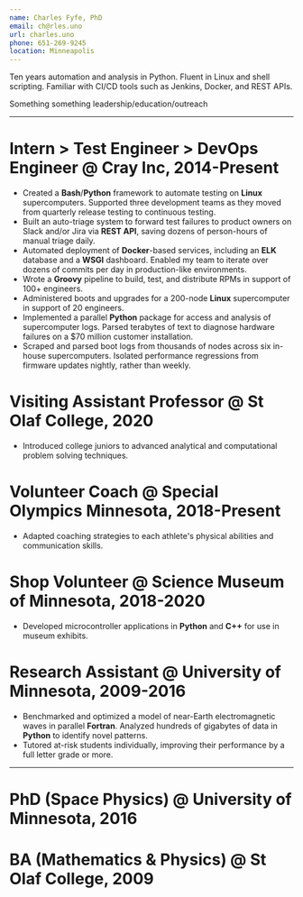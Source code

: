 ```yaml
---
name: Charles Fyfe, PhD
email: ch@rles.uno
url: charles.uno
phone: 651-269-9245
location: Minneapolis
---
```


Ten years automation and analysis in Python.
Fluent in Linux and shell scripting.
Familiar with CI/CD tools such as Jenkins, Docker, and REST APIs.

<!---
Comfortable mentoring interns, onboarding employees, and evangelizing new technologies.
-->

Something something leadership/education/outreach

---

# Intern > Test Engineer > DevOps Engineer @ Cray Inc, 2014-Present

- Created a **Bash**/**Python** framework to automate testing on **Linux** supercomputers. Supported three development teams as they moved from quarterly release testing to continuous testing.
- Built an auto-triage system to forward test failures to product owners on Slack and/or Jira via **REST API**, saving dozens of person-hours of manual triage daily.
- Automated deployment of **Docker**-based services, including an **ELK** database and a **WSGI** dashboard. Enabled my team to iterate over dozens of commits per day in production-like environments.
- Wrote a **Groovy** pipeline to build, test, and distribute RPMs in support of 100+ engineers.
- Administered boots and upgrades for a 200-node **Linux** supercomputer in support of 20 engineers.
- Implemented a parallel **Python** package for access and analysis of supercomputer logs. Parsed terabytes of text to diagnose hardware failures on a \$70 million customer installation.
- Scraped and parsed boot logs from thousands of nodes across six in-house supercomputers. Isolated performance regressions from firmware updates nightly, rather than weekly.

<!---
% Automatically provisioned a virtual  on commit for testing.
% Crawled \textbf{Jenkins} via \textbf{REST API} to monitor the deployment of 6 products across 27 s. Aggregated metrics onto an \textbf{nginx}/\textbf{WSGI} dashboard accessed 100+ times daily.
% ansible audit. is this meaningfully different from running tests?
% Several tech forums for an audience of 100+ peers
% CT rollout. worked with product teams to move from quarterly release testing to continuous testing
% framework for automatic detection and execution of tests
% metrics: results in ELK, aggregate metrics onto a dashboard
% auto-triage: failures automatically go to Slack and Jira via API
% RPM build pipeline, annotated end-to-end examples
% mentored interns
% admin work. 200-node , team of 20
% log access and analysis. diagnosed hardware failures on Cori, 12k nodes, $70M
% Implemented a Python API for control and testing of the Cray XC cooling system. Isolated bugs that, if released, would have cost millions of dollars in waste and damage.
% Crawled thousands of repos via BitBucket's REST API. Validated pipeline changes against live use cases to avoid disrupting product streams
% Triggered jobs via Jenkins REST API. Monitored the queue and throttled job submission to avoid deadlocking the build server
% Prepared and presented educational materials to onboard dozens of new employees.
% Deployed a parallel \textbf{Python} harness to run nightly tests against Cray's performance analysis tools. Filed detailed bugs against Cray, Gnu, and Intel compilers.
% Presented tech forum and fielded questions from 100+ coworkers.
% Automated interfaces with REST APIs for Jenkins, BitBucket, TestRail, and in-house applications.
% Rolled out a continuous testing solution for Cray's next-generation line of multi-OS s. Fielded questions from 100+ developers.
% Triggered \textbf{Jenkins} builds via \textbf{REST API}. Monitored the queue and throttled job submissions to run 50 multithreaded jobs without stalling a standalone build server.
% Exported and analyzed  logs for display in an \textbf{ELK} dashboard. Flagged anomalous boots in real time, allowing problems to be isolated in hours rather than days.
-->

# Visiting Assistant Professor @ St Olaf College, 2020

- Introduced college juniors to advanced analytical and computational problem solving techniques.

<!---
%    \item Developed and delivered curriculum.
%    \item Classical mechanics is less about physics and more about developing new analytical and numerical tools.
%    \item Pivoted from in-person learning to
-->

# Volunteer Coach @ Special Olympics Minnesota, 2018-Present

- Adapted coaching strategies to each athlete's physical abilities and communication skills.

<!---
%    \item Coordinated warm-ups, meals, and parent concerns during full-day Area and State meets.
%    \item Worked with 20 athletes aged 16 to 60 to improve health, strength, and confidence.
% incremental progress
-->

# Shop Volunteer @ Science Museum of Minnesota, 2018-2020

- Developed microcontroller applications in **Python** and **C++** for use in museum exhibits.

# Research Assistant @ University of Minnesota, 2009-2016

- Benchmarked and optimized a model of near-Earth electromagnetic waves in parallel **Fortran**. Analyzed hundreds of gigabytes of data in **Python** to identify novel patterns.
- Tutored at-risk students individually, improving their performance by a full letter grade or more.

<!---
% Considered anomalous ring current activity as a novel driving mechanism
% Developed a numerical model of near-Earth electromagnetic waves in parallel \textbf{Fortran}. Analyzed hundreds of gigabytes of data in \textbf{Python} to identify novel patterns.
% Created clear data visualizations using \textbf{Matplotlib}. Shared methods and results via posters, papers, and workshops.
% automated job launch and data analysis in python
% Led laboratory exercises and tutored at-risk students individually. Coordinated between professors, graduate teaching assistants, and undergraduate tutors as Head TA.
% Coordinated between professors, teaching assistants, and tutors as Head TA.
% Communicated detailed concepts to audiences with varied technical backgrounds.
% Coached new team members to improve student outcomes.
-->

---

# PhD (Space Physics) @ University of Minnesota, 2016

<!---
%    \item Space physics, Burlaga/Arctowski Medal Fellow
-->

# BA (Mathematics \& Physics) @ St Olaf College, 2009

<!---
%    \item Math (Distinction), Physics (Distinction), Magna Cum Laude
-->
